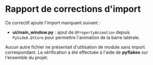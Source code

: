 # Rapport de corrections d'import

Ce correctif ajoute l'import manquant suivant :

- **ui/main_window.py** : ajout de `QPropertyAnimation` depuis `PySide6.QtCore` pour permettre l'animation de la barre latérale.

Aucun autre fichier ne présentait d'utilisation de module sans import correspondant.
La vérification a été effectuée à l'aide de **pyflakes** sur l'ensemble du projet.

